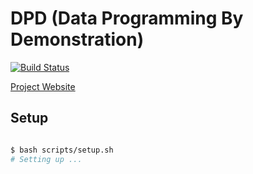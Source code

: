 # DPD (Data Programming By Demonstration)

[![Build Status](https://travis-ci.com/AkshatSh/DPD.svg?branch=master)](https://travis-ci.com/AkshatSh/DPD)

[Project Website](https://akshatsh.github.io/DPD/)

## Setup

```bash

$ bash scripts/setup.sh
# Setting up ...

```